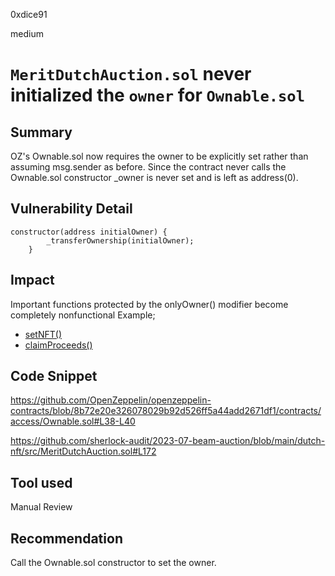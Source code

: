 0xdice91

medium

# `MeritDutchAuction.sol` never initialized the `owner` for `Ownable.sol`

## Summary
OZ's Ownable.sol now requires the owner to be explicitly set rather than assuming msg.sender as before. Since the contract never calls the Ownable.sol constructor _owner is never set and is left as address(0). 
## Vulnerability Detail
```solidity
constructor(address initialOwner) {
        _transferOwnership(initialOwner);
    }
```
## Impact
Important functions protected by the onlyOwner() modifier become completely nonfunctional Example;

- [setNFT()](https://github.com/sherlock-audit/2023-07-beam-auction/blob/main/dutch-nft/src/MeritDutchAuction.sol#L91)
- [claimProceeds()](https://github.com/sherlock-audit/2023-07-beam-auction/blob/main/dutch-nft/src/MeritDutchAuction.sol#L172)

## Code Snippet
https://github.com/OpenZeppelin/openzeppelin-contracts/blob/8b72e20e326078029b92d526ff5a44add2671df1/contracts/access/Ownable.sol#L38-L40

https://github.com/sherlock-audit/2023-07-beam-auction/blob/main/dutch-nft/src/MeritDutchAuction.sol#L172
## Tool used

Manual Review

## Recommendation
Call the Ownable.sol constructor to set the owner.